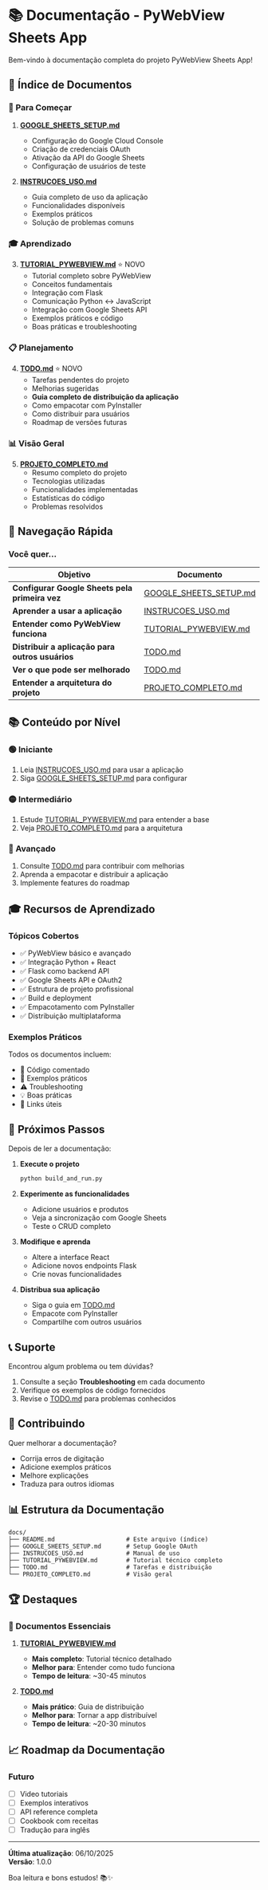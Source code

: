 # 📚 Documentação - PyWebView Sheets App

Bem-vindo à documentação completa do projeto PyWebView Sheets App!

## 📖 Índice de Documentos

### 🚀 Para Começar

1. **[GOOGLE_SHEETS_SETUP.md](./GOOGLE_SHEETS_SETUP.md)**
   - Configuração do Google Cloud Console
   - Criação de credenciais OAuth
   - Ativação da API do Google Sheets
   - Configuração de usuários de teste

2. **[INSTRUCOES_USO.md](./INSTRUCOES_USO.md)**
   - Guia completo de uso da aplicação
   - Funcionalidades disponíveis
   - Exemplos práticos
   - Solução de problemas comuns

### 🎓 Aprendizado

3. **[TUTORIAL_PYWEBVIEW.md](./TUTORIAL_PYWEBVIEW.md)** ⭐ NOVO
   - Tutorial completo sobre PyWebView
   - Conceitos fundamentais
   - Integração com Flask
   - Comunicação Python ↔ JavaScript
   - Integração com Google Sheets API
   - Exemplos práticos e código
   - Boas práticas e troubleshooting

### 📋 Planejamento

4. **[TODO.md](./TODO.md)** ⭐ NOVO
   - Tarefas pendentes do projeto
   - Melhorias sugeridas
   - **Guia completo de distribuição da aplicação**
   - Como empacotar com PyInstaller
   - Como distribuir para usuários
   - Roadmap de versões futuras

### 📊 Visão Geral

5. **[PROJETO_COMPLETO.md](./PROJETO_COMPLETO.md)**
   - Resumo completo do projeto
   - Tecnologias utilizadas
   - Funcionalidades implementadas
   - Estatísticas do código
   - Problemas resolvidos

## 🎯 Navegação Rápida

### Você quer...

| Objetivo | Documento |
|----------|-----------|
| **Configurar Google Sheets pela primeira vez** | [GOOGLE_SHEETS_SETUP.md](./GOOGLE_SHEETS_SETUP.md) |
| **Aprender a usar a aplicação** | [INSTRUCOES_USO.md](./INSTRUCOES_USO.md) |
| **Entender como PyWebView funciona** | [TUTORIAL_PYWEBVIEW.md](./TUTORIAL_PYWEBVIEW.md) |
| **Distribuir a aplicação para outros usuários** | [TODO.md](./TODO.md#-como-tornar-a-aplicação-distribuível) |
| **Ver o que pode ser melhorado** | [TODO.md](./TODO.md#-tarefas-pendentes) |
| **Entender a arquitetura do projeto** | [PROJETO_COMPLETO.md](./PROJETO_COMPLETO.md) |

## 📚 Conteúdo por Nível

### 🟢 Iniciante

1. Leia [INSTRUCOES_USO.md](./INSTRUCOES_USO.md) para usar a aplicação
2. Siga [GOOGLE_SHEETS_SETUP.md](./GOOGLE_SHEETS_SETUP.md) para configurar

### 🟡 Intermediário

1. Estude [TUTORIAL_PYWEBVIEW.md](./TUTORIAL_PYWEBVIEW.md) para entender a base
2. Veja [PROJETO_COMPLETO.md](./PROJETO_COMPLETO.md) para a arquitetura

### 🔴 Avançado

1. Consulte [TODO.md](./TODO.md) para contribuir com melhorias
2. Aprenda a empacotar e distribuir a aplicação
3. Implemente features do roadmap

## 🎓 Recursos de Aprendizado

### Tópicos Cobertos

- ✅ PyWebView básico e avançado
- ✅ Integração Python + React
- ✅ Flask como backend API
- ✅ Google Sheets API e OAuth2
- ✅ Estrutura de projeto profissional
- ✅ Build e deployment
- ✅ Empacotamento com PyInstaller
- ✅ Distribuição multiplataforma

### Exemplos Práticos

Todos os documentos incluem:
- 📝 Código comentado
- 🎯 Exemplos práticos
- ⚠️ Troubleshooting
- 💡 Boas práticas
- 🔗 Links úteis

## 🚀 Próximos Passos

Depois de ler a documentação:

1. **Execute o projeto**
   ```bash
   python build_and_run.py
   ```

2. **Experimente as funcionalidades**
   - Adicione usuários e produtos
   - Veja a sincronização com Google Sheets
   - Teste o CRUD completo

3. **Modifique e aprenda**
   - Altere a interface React
   - Adicione novos endpoints Flask
   - Crie novas funcionalidades

4. **Distribua sua aplicação**
   - Siga o guia em [TODO.md](./TODO.md)
   - Empacote com PyInstaller
   - Compartilhe com outros usuários

## 📞 Suporte

Encontrou algum problema ou tem dúvidas?

1. Consulte a seção **Troubleshooting** em cada documento
2. Verifique os exemplos de código fornecidos
3. Revise o [TODO.md](./TODO.md) para problemas conhecidos

## 🤝 Contribuindo

Quer melhorar a documentação?

- Corrija erros de digitação
- Adicione exemplos práticos
- Melhore explicações
- Traduza para outros idiomas

## 📊 Estrutura da Documentação

```
docs/
├── README.md                    # Este arquivo (índice)
├── GOOGLE_SHEETS_SETUP.md       # Setup Google OAuth
├── INSTRUCOES_USO.md            # Manual de uso
├── TUTORIAL_PYWEBVIEW.md        # Tutorial técnico completo
├── TODO.md                      # Tarefas e distribuição
└── PROJETO_COMPLETO.md          # Visão geral
```

## 🏆 Destaques

### 🌟 Documentos Essenciais

1. **[TUTORIAL_PYWEBVIEW.md](./TUTORIAL_PYWEBVIEW.md)**
   - **Mais completo**: Tutorial técnico detalhado
   - **Melhor para**: Entender como tudo funciona
   - **Tempo de leitura**: ~30-45 minutos

2. **[TODO.md](./TODO.md)**
   - **Mais prático**: Guia de distribuição
   - **Melhor para**: Tornar a app distribuível
   - **Tempo de leitura**: ~20-30 minutos

## 📈 Roadmap da Documentação

### Futuro
- [ ] Video tutoriais
- [ ] Exemplos interativos
- [ ] API reference completa
- [ ] Cookbook com receitas
- [ ] Tradução para inglês

---

**Última atualização**: 06/10/2025  
**Versão**: 1.0.0

Boa leitura e bons estudos! 📚✨
